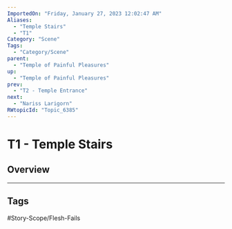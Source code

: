 ```yaml
---
ImportedOn: "Friday, January 27, 2023 12:02:47 AM"
Aliases:
  - "Temple Stairs"
  - "T1"
Category: "Scene"
Tags:
  - "Category/Scene"
parent:
  - "Temple of Painful Pleasures"
up:
  - "Temple of Painful Pleasures"
prev:
  - "T2 - Temple Entrance"
next:
  - "Nariss Larigorn"
RWtopicId: "Topic_6385"
---
```

# T1 - Temple Stairs
## Overview

---
## Tags
#Story-Scope/Flesh-Fails


